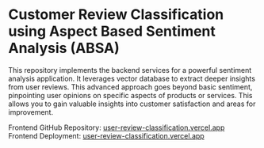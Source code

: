 # Customer Review Classification using Aspect Based Sentiment Analysis (ABSA)

This repository implements the backend services for a powerful sentiment analysis application. It leverages vector database to extract deeper insights from user reviews. This advanced approach goes beyond basic sentiment, pinpointing user opinions on specific aspects of products or services. This allows you to gain valuable insights into customer satisfaction and areas for improvement.

Frontend GitHub Repository: <a href="[user-review-classification.vercel.app](https://github.com/KE2002/Review_Classification/)" target="_blank">[user-review-classification.vercel.app](https://github.com/KE2002/Review_Classification/)</a>
<br />
Frontend Deployment: <a href="user-review-classification.vercel.app" target="_blank">user-review-classification.vercel.app</a>
